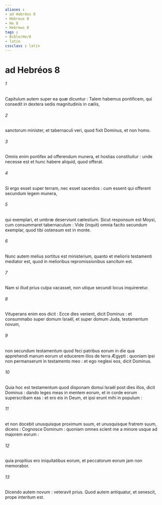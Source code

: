 ```yaml
---
aliases : 
- ad Hebréos 8
- Hébreux 8
- He 8
- Hebrews 8
tags : 
- Bible/He/8
- latin
cssclass : latin
---
```


# ad Hebréos 8

###### 1
Capitulum autem super ea quæ dicuntur : Talem habemus pontificem, qui consedit in dextera sedis magnitudinis in cælis,
###### 2
sanctorum minister, et tabernaculi veri, quod fixit Dominus, et non homo.
###### 3
Omnis enim pontifex ad offerendum munera, et hostias constituitur : unde necesse est et hunc habere aliquid, quod offerat.
###### 4
Si ergo esset super terram, nec esset sacerdos : cum essent qui offerent secundum legem munera,
###### 5
qui exemplari, et umbræ deserviunt cælestium. Sicut responsum est Moysi, cum consummaret tabernaculum : Vide (inquit) omnia facito secundum exemplar, quod tibi ostensum est in monte.
###### 6
Nunc autem melius sortitus est ministerium, quanto et melioris testamenti mediator est, quod in melioribus repromissionibus sancitum est.
###### 7
Nam si illud prius culpa vacasset, non utique secundi locus inquireretur.
###### 8
Vituperans enim eos dicit : Ecce dies venient, dicit Dominus : et consummabo super domum Israël, et super domum Juda, testamentum novum,
###### 9
non secundum testamentum quod feci patribus eorum in die qua apprehendi manum eorum ut educerem illos de terra Ægypti : quoniam ipsi non permanserunt in testamento meo : et ego neglexi eos, dicit Dominus.
###### 10
Quia hoc est testamentum quod disponam domui Israël post dies illos, dicit Dominus : dando leges meas in mentem eorum, et in corde eorum superscribam eas : et ero eis in Deum, et ipsi erunt mihi in populum :
###### 11
et non docebit unusquisque proximum suum, et unusquisque fratrem suum, dicens : Cognosce Dominum : quoniam omnes scient me a minore usque ad majorem eorum :
###### 12
quia propitius ero iniquitatibus eorum, et peccatorum eorum jam non memorabor.
###### 13
Dicendo autem novum : veteravit prius. Quod autem antiquatur, et senescit, prope interitum est.
